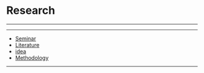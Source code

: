 # Research
****
****
  - [Seminar](1.Seminar/index.md)
  - [Literature](2.Literature/index.md)
  - [idea](3.idea/index.md)
  - [Methodology](4.Methodology/index.md)
****
